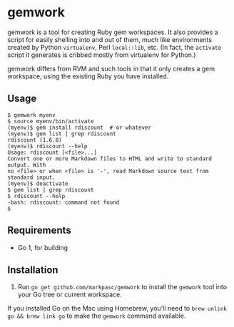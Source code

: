 # gemwork #

gemwork is a tool for creating Ruby gem workspaces. It also provides a script for easily shelling into and out of them, much like environments created by Python `virtualenv`, Perl `local::lib`, etc. (In fact, the `activate` script it generates is cribbed mostly from virtualenv for Python.)

gemwork differs from RVM and such tools in that it only creates a gem workspace, using the existing Ruby you have installed.

## Usage ##

    $ gemwork myenv
    $ source myenv/bin/activate
    (myenv)$ gem install rdiscount  # or whatever
    (myenv)$ gem list | grep rdiscount
    rdiscount (1.6.8)
    (myenv)$ rdiscount --help
    Usage: rdiscount [<file>...]
    Convert one or more Markdown files to HTML and write to standard output. With
    no <file> or when <file> is '-', read Markdown source text from standard input.
    (myenv)$ deactivate
    $ gem list | grep rdiscount
    $ rdiscount --help
    -bash: rdiscount: command not found
    $

## Requirements ##

* Go 1, for building

## Installation ##

1. Run `go get github.com/markpasc/gemwork` to install the `gemwork` tool into your Go tree or current workspace.

If you installed Go on the Mac using Homebrew, you'll need to `brew unlink go && brew link go` to make the `gemwork` command available.
